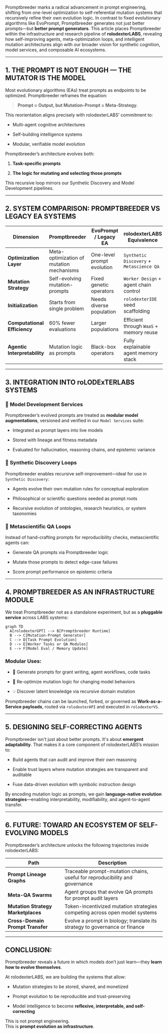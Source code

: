 Promptbreeder marks a radical advancement in prompt engineering, shifting from one-level optimization to self-referential mutation systems that recursively refine their own evolution logic. In contrast to fixed evolutionary algorithms like EvoPrompt, Promptbreeder generates not just better prompts—but **better prompt generators**. This article places Promptbreeder within the infrastructure and research pipeline of **rolodexterLABS**, revealing how self-improving agents, meta-optimization loops, and intelligent mutation architectures align with our broader vision for synthetic cognition, model services, and composable AI ecosystems.

---

## 1. THE PROMPT IS NOT ENOUGH — THE MUTATOR IS THE MODEL

Most evolutionary algorithms (EAs) treat prompts as endpoints to be optimized. Promptbreeder reframes the equation:

> **Prompt = Output, but Mutation-Prompt = Meta-Strategy.**

This reorientation aligns precisely with rolodexterLABS’ commitment to:

- Multi-agent cognitive architectures
    
- Self-building intelligence systems
    
- Modular, verifiable model evolution
    

Promptbreeder’s architecture evolves both:

1. **Task-specific prompts**
    
2. **The logic for mutating and selecting those prompts**
    

This recursive loop mirrors our Synthetic Discovery and Model Development pipelines.

---

## 2. SYSTEM COMPARISON: PROMPTBREEDER VS LEGACY EA SYSTEMS

|Dimension|Promptbreeder|EvoPrompt / Legacy EA|rolodexterLABS Equivalence|
|---|---|---|---|
|**Optimization Layer**|Meta-optimization of mutation mechanisms|One-level prompt evolution|`Synthetic Discovery` + `Metascience QA`|
|**Mutation Strategy**|Self-evolving mutation-prompts|Fixed genetic operators|`Worker Design` + agent chain control|
|**Initialization**|Starts from single problem|Needs diverse population|`rolodexterIDE` seed scaffolding|
|**Computational Efficiency**|60% fewer evaluations|Larger populations|Efficient through `WaaS` + memory reuse|
|**Agentic Interpretability**|Mutation logic as prompts|Black-box operators|Fully explainable agent memory stack|

---

## 3. INTEGRATION INTO roLODExTERLABS SYSTEMS

### 🧠 **Model Development Services**

Promptbreeder’s evolved prompts are treated as **modular model augmentations**, versioned and verified in our `Model Services` suite:

- Integrated as prompt layers into live models
    
- Stored with lineage and fitness metadata
    
- Evaluated for hallucination, reasoning chains, and epistemic variance
    

### 🔁 **Synthetic Discovery Loops**

Promptbreeder enables recursive self-improvement—ideal for use in `Synthetic Discovery`:

- Agents evolve their own mutation rules for conceptual exploration
    
- Philosophical or scientific questions seeded as prompt roots
    
- Recursive evolution of ontologies, research heuristics, or system taxonomies
    

### 🧪 **Metascientific QA Loops**

Instead of hand-crafting prompts for reproducibility checks, metascientific agents can:

- Generate QA prompts via Promptbreeder logic
    
- Mutate those prompts to detect edge-case failures
    
- Score prompt performance on epistemic criteria
    

---

## 4. PROMPTBREEDER AS AN INFRASTRUCTURE MODULE

We treat Promptbreeder not as a standalone experiment, but as a **pluggable service** across LABS systems:

```mermaid
graph TD
  A[rolodexterGPT] --> B[Promptbreeder Runtime]
  B --> C[Mutation-Prompt Generator]
  C --> D[Task Prompt Evolution]
  D --> E[Worker Tasks or QA Modules]
  E --> F[Model Eval / Memory Update]
```

### Modular Uses:

- 🎯 Generate prompts for grant writing, agent workflows, code tasks
    
- 🧬 Re-optimize mutation logic for changing model behaviors
    
- 💡 Discover latent knowledge via recursive domain mutation
    

Promptbreeder chains can be launched, forked, or governed as **Work-as-a-Service payloads**, routed via `rolodexterAPI` and executed in `rolodexterVS`.

---

## 5. DESIGNING SELF-CORRECTING AGENTS

Promptbreeder isn't just about better prompts. It's about **emergent adaptability**. That makes it a core component of rolodexterLABS’s mission to:

- Build agents that can audit and improve their own reasoning
    
- Enable trust layers where mutation strategies are transparent and auditable
    
- Fuse data-driven evolution with symbolic instruction design
    

By encoding mutation logic as prompts, we gain **language-native evolution strategies**—enabling interpretability, modifiability, and agent-to-agent transfer.

---

## 6. FUTURE: TOWARD AN ECOSYSTEM OF SELF-EVOLVING MODELS

Promptbreeder’s architecture unlocks the following trajectories inside rolodexterLABS:

|Path|Description|
|---|---|
|**Prompt Lineage Graphs**|Traceable prompt-mutation chains, useful for reproducibility and governance|
|**Meta-QA Swarms**|Agent groups that evolve QA prompts for prompt audit layers|
|**Mutation Strategy Marketplaces**|Token-incentivized mutation strategies competing across open model systems|
|**Cross-Domain Prompt Transfer**|Evolve a prompt in biology; translate its strategy to governance or finance|

---

## CONCLUSION:

Promptbreeder reveals a future in which models don’t just learn—they **learn how to evolve themselves**.

At rolodexterLABS, we are building the systems that allow:

- Mutation strategies to be stored, shared, and monetized
    
- Prompt evolution to be reproducible and trust-preserving
    
- Model intelligence to become **reflexive, interpretable, and self-correcting**
    

This is not prompt engineering.  
This is **prompt evolution as infrastructure**.

